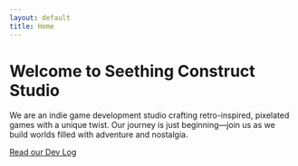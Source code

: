 ```yaml
---
layout: default
title: Home
---
```


# Welcome to Seething Construct Studio

We are an indie game development studio crafting retro-inspired, pixelated games with a unique twist. Our journey is just beginning—join us as we build worlds filled with adventure and nostalgia.

<a href="/devlog" class="btn">Read our Dev Log</a>
